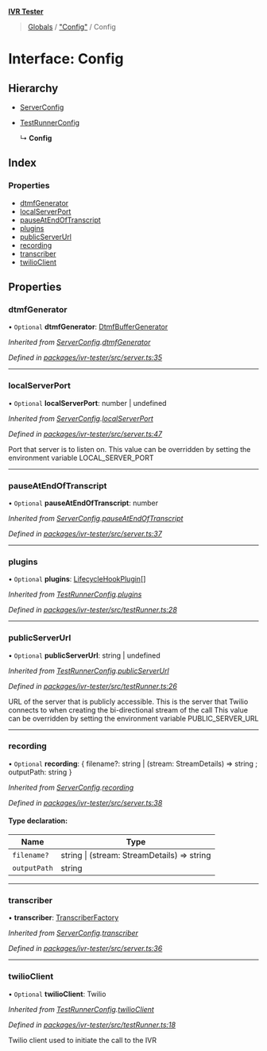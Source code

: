 **[IVR Tester](../README.md)**

> [Globals](../README.md) / ["Config"](../modules/_config_.md) / Config

# Interface: Config

## Hierarchy

* [ServerConfig](_server_.serverconfig.md)

* [TestRunnerConfig](_testrunner_.testrunnerconfig.md)

  ↳ **Config**

## Index

### Properties

* [dtmfGenerator](_config_.config.md#dtmfgenerator)
* [localServerPort](_config_.config.md#localserverport)
* [pauseAtEndOfTranscript](_config_.config.md#pauseatendoftranscript)
* [plugins](_config_.config.md#plugins)
* [publicServerUrl](_config_.config.md#publicserverurl)
* [recording](_config_.config.md#recording)
* [transcriber](_config_.config.md#transcriber)
* [twilioClient](_config_.config.md#twilioclient)

## Properties

### dtmfGenerator

• `Optional` **dtmfGenerator**: [DtmfBufferGenerator](_dtmf_dtmfplayer_.dtmfbuffergenerator.md)

*Inherited from [ServerConfig](_server_.serverconfig.md).[dtmfGenerator](_server_.serverconfig.md#dtmfgenerator)*

*Defined in [packages/ivr-tester/src/server.ts:35](https://github.com/SketchingDev/ivr-tester/blob/1691bd9/packages/ivr-tester/src/server.ts#L35)*

___

### localServerPort

• `Optional` **localServerPort**: number \| undefined

*Inherited from [ServerConfig](_server_.serverconfig.md).[localServerPort](_server_.serverconfig.md#localserverport)*

*Defined in [packages/ivr-tester/src/server.ts:47](https://github.com/SketchingDev/ivr-tester/blob/1691bd9/packages/ivr-tester/src/server.ts#L47)*

Port that server is to listen on.
This value can be overridden by setting the environment variable LOCAL_SERVER_PORT

___

### pauseAtEndOfTranscript

• `Optional` **pauseAtEndOfTranscript**: number

*Inherited from [ServerConfig](_server_.serverconfig.md).[pauseAtEndOfTranscript](_server_.serverconfig.md#pauseatendoftranscript)*

*Defined in [packages/ivr-tester/src/server.ts:37](https://github.com/SketchingDev/ivr-tester/blob/1691bd9/packages/ivr-tester/src/server.ts#L37)*

___

### plugins

• `Optional` **plugins**: [LifecycleHookPlugin](_plugins_lifecycle_lifecyclehookplugin_.lifecyclehookplugin.md)[]

*Inherited from [TestRunnerConfig](_testrunner_.testrunnerconfig.md).[plugins](_testrunner_.testrunnerconfig.md#plugins)*

*Defined in [packages/ivr-tester/src/testRunner.ts:28](https://github.com/SketchingDev/ivr-tester/blob/1691bd9/packages/ivr-tester/src/testRunner.ts#L28)*

___

### publicServerUrl

• `Optional` **publicServerUrl**: string \| undefined

*Inherited from [TestRunnerConfig](_testrunner_.testrunnerconfig.md).[publicServerUrl](_testrunner_.testrunnerconfig.md#publicserverurl)*

*Defined in [packages/ivr-tester/src/testRunner.ts:26](https://github.com/SketchingDev/ivr-tester/blob/1691bd9/packages/ivr-tester/src/testRunner.ts#L26)*

URL of the server that is publicly accessible. This is the
server that Twilio connects to when creating the bi-directional
stream of the call
This value can be overridden by setting the environment variable PUBLIC_SERVER_URL

___

### recording

• `Optional` **recording**: { filename?: string \| (stream: StreamDetails) => string ; outputPath: string  }

*Inherited from [ServerConfig](_server_.serverconfig.md).[recording](_server_.serverconfig.md#recording)*

*Defined in [packages/ivr-tester/src/server.ts:38](https://github.com/SketchingDev/ivr-tester/blob/1691bd9/packages/ivr-tester/src/server.ts#L38)*

#### Type declaration:

Name | Type |
------ | ------ |
`filename?` | string \| (stream: StreamDetails) => string |
`outputPath` | string |

___

### transcriber

•  **transcriber**: [TranscriberFactory](../modules/_plugins_transcription_transcriberfactory_.md#transcriberfactory)

*Inherited from [ServerConfig](_server_.serverconfig.md).[transcriber](_server_.serverconfig.md#transcriber)*

*Defined in [packages/ivr-tester/src/server.ts:36](https://github.com/SketchingDev/ivr-tester/blob/1691bd9/packages/ivr-tester/src/server.ts#L36)*

___

### twilioClient

• `Optional` **twilioClient**: Twilio

*Inherited from [TestRunnerConfig](_testrunner_.testrunnerconfig.md).[twilioClient](_testrunner_.testrunnerconfig.md#twilioclient)*

*Defined in [packages/ivr-tester/src/testRunner.ts:18](https://github.com/SketchingDev/ivr-tester/blob/1691bd9/packages/ivr-tester/src/testRunner.ts#L18)*

Twilio client used to initiate the call to the IVR
